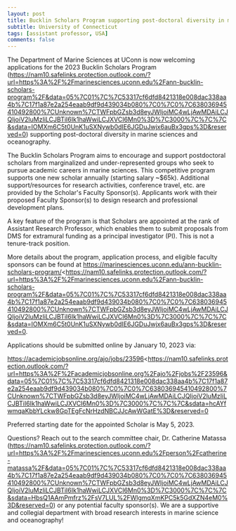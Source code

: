 ```yaml
---
layout: post
title: Bucklin Scholars Program supporting post-doctoral diversity in marine sciences (Mansfield, Connecticut)
subtitle: University of Connecticut
tags: [assistant professor, USA]
comments: false
---
```

The Department of Marine Sciences at UConn is now welcoming applications for the 2023 Bucklin Scholars Program (https://nam10.safelinks.protection.outlook.com/?url=https%3A%2F%2Fmarinesciences.uconn.edu%2Fann-bucklin-scholars-program%2F&data=05%7C01%7C%7C53317cf6dfd8421318e008dac338aa4b%7C17f1a87e2a254eaab9df9d439034b080%7C0%7C0%7C638036945410492800%7CUnknown%7CTWFpbGZsb3d8eyJWIjoiMC4wLjAwMDAiLCJQIjoiV2luMzIiLCJBTiI6Ik1haWwiLCJXVCI6Mn0%3D%7C3000%7C%7C%7C&sdata=IOMXm6C5t0UnK1uSXNywb0dIE6JGDuJwjx6auBx3gps%3D&reserved=0) supporting post-doctoral diversity in marine sciences and oceanography.



The Bucklin Scholars Program aims to encourage and support postdoctoral scholars from marginalized and under-represented groups who seek to pursue academic careers in marine sciences.  This competitive program supports one new scholar annually (starting salary ~$65k).  Additional support/resources for research activities, conference travel, etc. are provided by the Scholar's Faculty Sponsor(s).  Applicants work with their proposed Faculty Sponsor(s) to design research and professional development plans.



A key feature of the program is that Scholars are appointed at the rank of Assistant Research Professor, which enables them to submit proposals from DMS for extramural funding as a principal investigator (PI). This is not a tenure-track position.



More details about the program, application process, and eligible faculty sponsors can be found at https://marinesciences.uconn.edu/ann-bucklin-scholars-program/<https://nam10.safelinks.protection.outlook.com/?url=https%3A%2F%2Fmarinesciences.uconn.edu%2Fann-bucklin-scholars-program%2F&data=05%7C01%7C%7C53317cf6dfd8421318e008dac338aa4b%7C17f1a87e2a254eaab9df9d439034b080%7C0%7C0%7C638036945410492800%7CUnknown%7CTWFpbGZsb3d8eyJWIjoiMC4wLjAwMDAiLCJQIjoiV2luMzIiLCJBTiI6Ik1haWwiLCJXVCI6Mn0%3D%7C3000%7C%7C%7C&sdata=IOMXm6C5t0UnK1uSXNywb0dIE6JGDuJwjx6auBx3gps%3D&reserved=0.



Applications should be submitted online by January 10, 2023 via:

https://academicjobsonline.org/ajo/jobs/23596<https://nam10.safelinks.protection.outlook.com/?url=https%3A%2F%2Facademicjobsonline.org%2Fajo%2Fjobs%2F23596&data=05%7C01%7C%7C53317cf6dfd8421318e008dac338aa4b%7C17f1a87e2a254eaab9df9d439034b080%7C0%7C0%7C638036945410492800%7CUnknown%7CTWFpbGZsb3d8eyJWIjoiMC4wLjAwMDAiLCJQIjoiV2luMzIiLCJBTiI6Ik1haWwiLCJXVCI6Mn0%3D%7C3000%7C%7C%7C&sdata=hcAYfwmqaKbbYLckw8GpTEgFcNrHzdNBCJJcAwWGatE%3D&reserved=0



Preferred starting date for the appointed Scholar is May 5, 2023.



Questions?  Reach out to the search committee chair, Dr. Catherine Matassa (https://nam10.safelinks.protection.outlook.com/?url=https%3A%2F%2Fmarinesciences.uconn.edu%2Fperson%2Fcatherine-matassa%2F&data=05%7C01%7C%7C53317cf6dfd8421318e008dac338aa4b%7C17f1a87e2a254eaab9df9d439034b080%7C0%7C0%7C638036945410492800%7CUnknown%7CTWFpbGZsb3d8eyJWIjoiMC4wLjAwMDAiLCJQIjoiV2luMzIiLCJBTiI6Ik1haWwiLCJXVCI6Mn0%3D%7C3000%7C%7C%7C&sdata=HbsQ1AAmPmfrz%2FsV7LUL%2FWlgmqXmKPC5k5GdXZN4eM0%3D&reserved=0) or any potential faculty sponsor(s).  We are a supportive and collegial department with broad research interests in marine science and oceanography!
